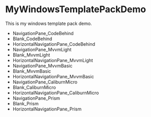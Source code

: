 # MyWindowsTemplatePackDemo
This is my windows template pack demo.

- NavigationPane_CodeBehind
- Blank_CodeBehind
- HorizontalNavigationPane_CodeBehind
- NavigationPane_MvvmLight
- Blank_MvvmLight
- HorizontalNavigationPane_MvvmLight
- NavigationPane_MvvmBasic
- Blank_MvvmBasic
- HorizontalNavigationPane_MvvmBasic
- NavigationPane_CaliburnMicro
- Blank_CaliburnMicro
- HorizontalNavigationPane_CaliburnMicro
- NavigationPane_Prism
- Blank_Prism
- HorizontalNavigationPane_Prism
